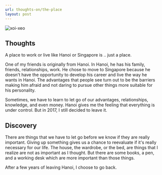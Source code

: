 ```yaml
---
url: thoughts-on/the-place
layout: post
---
```


![xoi-xeo][xoi-xeo]

## Thoughts

A place to work or live like Hanoi or Singapore is .. just a place.

One of my friends is originally from Hanoi. In Hanoi, he has his family, friends, relationships, work. He chose to move to Singapore because he doesn't have the opportunity to develop his career and live the way he wants in Hanoi. The advantages that people see turn out to be the barriers making him afraid and not daring to pursue other things more suitable for his personality.

Sometimes, we have to learn to let go of our advantages, relationships, knowledge, and even money. Hanoi gives me the feeling that everything is under control. But in 2017, I still decided to leave it.

## Discovery

There are things that we have to let go before we know if they are really important. Giving up something gives us a chance to reevaluate if it's really necessary for our life. The house, the wardrobe, or the bed, are things that I realize are not as important as I thought. But there are some books, a pen, and a working desk which are more important than those things.

After a few years of leaving Hanoi, I choose to go back.

<!-- MARKDOWN LINKS & IMAGES -->

[xoi-xeo]: /assets/images/thoughts-on/the-place/xoi-xeo.jpg
